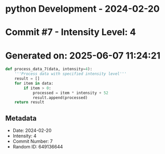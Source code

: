 ﻿# python Development - 2024-02-20
# Commit #7 - Intensity Level: 4
# Generated on: 2025-06-07 11:24:21
```python
def process_data_7(data, intensity=4):
    '''Process data with specified intensity level'''
    result = []
    for item in data:
        if item > 0:
            processed = item * intensity + 52
            result.append(processed)
    return result
```
## Metadata
- Date: 2024-02-20
- Intensity: 4
- Commit Number: 7
- Random ID: 649136644
